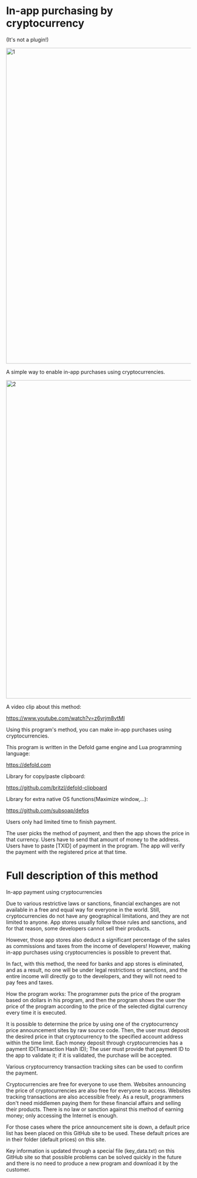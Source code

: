 # In-app purchasing by cryptocurrency

(It's not a plugin!)

<img width="859" alt="1" src="https://github.com/bdshahab/in-app-purchasing-by-crypto/assets/17976016/e7ee57fe-dc7a-401c-8395-848e584e5ec8">


A simple way to enable in-app purchases using cryptocurrencies.

<img width="866" alt="2" src="https://github.com/bdshahab/in-app-purchasing-by-crypto/assets/17976016/a019ad1c-8f7f-4c4a-a220-5c55add9323f">


A video clip about this method:

https://www.youtube.com/watch?v=z6vrjm8vtMI


Using this program's method, you can make in-app purchases using cryptocurrencies.

This program is written in the Defold game engine and Lua programming language:


https://defold.com

Library for copy/paste clipboard:

https://github.com/britzl/defold-clipboard

Library for extra native OS functions(Maximize window,...):

https://github.com/subsoap/defos


Users only had limited time to finish payment.

The user picks the method of payment, and then the app shows the price in that currency. Users have to send that amount of money to the address. Users have to paste [TXID] of payment in the program. The app will verify the payment with the registered price at that time.

# Full description of this method

In-app payment using cryptocurrencies

Due to various restrictive laws or sanctions, financial exchanges are not available in a free and equal way for everyone in the world. Still, cryptocurrencies do not have any geographical limitations, and they are not limited to anyone. App stores usually follow those rules and sanctions, and for that reason, some developers cannot sell their products.

However, those app stores also deduct a significant percentage of the sales as commissions and taxes from the income of developers! However, making in-app purchases using cryptocurrencies is possible to prevent that.

In fact, with this method, the need for banks and app stores is eliminated, and as a result, no one will be under legal restrictions or sanctions, and the entire income will directly go to the developers, and they will not need to pay fees and taxes.

How the program works: The programmer puts the price of the program based on dollars in his program, and then the program shows the user the price of the program according to the price of the selected digital currency every time it is executed.

It is possible to determine the price by using one of the cryptocurrency price announcement sites by raw source code. Then, the user must deposit the desired price in that cryptocurrency to the specified account address within the time limit. Each money deposit through cryptocurrencies has a payment ID(Transaction Hash ID); The user must provide that payment ID to the app to validate it; if it is validated, the purchase will be accepted.

Various cryptocurrency transaction tracking sites can be used to confirm the payment.

Cryptocurrencies are free for everyone to use them. Websites announcing the price of cryptocurrencies are also free for everyone to access. Websites tracking transactions are also accessible freely. As a result, programmers don't need middlemen paying them for these financial affairs and selling their products. There is no law or sanction against this method of earning money; only accessing the Internet is enough.

For those cases where the price announcement site is down, a default price list has been placed on this GitHub site to be used. These default prices are in their folder (default prices) on this site.

Key information is updated through a special file (key_data.txt) on this GitHub site so that possible problems can be solved quickly in the future and there is no need to produce a new program and download it by the customer.
